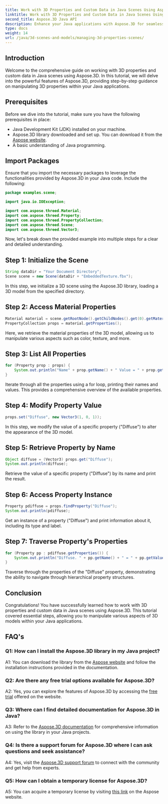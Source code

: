 ```yaml
---
title: Work with 3D Properties and Custom Data in Java Scenes Using Aspose.3D
linktitle: Work with 3D Properties and Custom Data in Java Scenes Using Aspose.3D
second_title: Aspose.3D Java API
description: Enhance your Java applications with Aspose.3D for seamless 3D property manipulation. Follow our tutorial for step-by-step guidance.
type: docs
weight: 14
url: /java/3d-scenes-and-models/managing-3d-properties-scenes/
---
```

## Introduction

Welcome to the comprehensive guide on working with 3D properties and custom data in Java scenes using Aspose.3D. In this tutorial, we will delve into the powerful features of Aspose.3D, providing step-by-step guidance on manipulating 3D properties within your Java applications.

## Prerequisites

Before we dive into the tutorial, make sure you have the following prerequisites in place:

- Java Development Kit (JDK) installed on your machine.
- Aspose.3D library downloaded and set up. You can download it from the [Aspose website](https://releases.aspose.com/3d/java/).
- A basic understanding of Java programming.

## Import Packages

Ensure that you import the necessary packages to leverage the functionalities provided by Aspose.3D in your Java code. Include the following:

```java
package examples.scene;

import java.io.IOException;

import com.aspose.threed.Material;
import com.aspose.threed.Property;
import com.aspose.threed.PropertyCollection;
import com.aspose.threed.Scene;
import com.aspose.threed.Vector3;
```

Now, let's break down the provided example into multiple steps for a clear and detailed understanding.

## Step 1: Initialize the Scene

```java
String dataDir = "Your Document Directory";
Scene scene = new Scene(dataDir + "EmbeddedTexture.fbx");
```

In this step, we initialize a 3D scene using the Aspose.3D library, loading a 3D model from the specified directory.

## Step 2: Access Material Properties

```java
Material material = scene.getRootNode().getChildNodes().get(0).getMaterial();
PropertyCollection props = material.getProperties();
```

Here, we retrieve the material properties of the 3D model, allowing us to manipulate various aspects such as color, texture, and more.

## Step 3: List All Properties

```java
for (Property prop : props) {
    System.out.println("Name" + prop.getName() + " Value = " + prop.getValue());
}
```

Iterate through all the properties using a for loop, printing their names and values. This provides a comprehensive overview of the available properties.

## Step 4: Modify Property Value

```java
props.set("Diffuse", new Vector3(1, 0, 1));
```

In this step, we modify the value of a specific property ("Diffuse") to alter the appearance of the 3D model.

## Step 5: Retrieve Property by Name

```java
Object diffuse = (Vector3) props.get("Diffuse");
System.out.println(diffuse);
```

Retrieve the value of a specific property ("Diffuse") by its name and print the result.

## Step 6: Access Property Instance

```java
Property pdiffuse = props.findProperty("Diffuse");
System.out.println(pdiffuse);
```

Get an instance of a property ("Diffuse") and print information about it, including its type and label.

## Step 7: Traverse Property's Properties

```java
for (Property pp : pdiffuse.getProperties()) {
    System.out.println("Diffuse. " + pp.getName() + " = " + pp.getValue());
}
```

Traverse through the properties of the "Diffuse" property, demonstrating the ability to navigate through hierarchical property structures.

## Conclusion

Congratulations! You have successfully learned how to work with 3D properties and custom data in Java scenes using Aspose.3D. This tutorial covered essential steps, allowing you to manipulate various aspects of 3D models within your Java applications.

## FAQ's

### Q1: How can I install the Aspose.3D library in my Java project?

A1: You can download the library from the [Aspose website](https://releases.aspose.com/3d/java/) and follow the installation instructions provided in the documentation.

### Q2: Are there any free trial options available for Aspose.3D?

A2: Yes, you can explore the features of Aspose.3D by accessing the [free trial](https://releases.aspose.com/) offered on the website.

### Q3: Where can I find detailed documentation for Aspose.3D in Java?

A3: Refer to the [Aspose.3D documentation](https://reference.aspose.com/3d/java/) for comprehensive information on using the library in your Java projects.

### Q4: Is there a support forum for Aspose.3D where I can ask questions and seek assistance?

A4: Yes, visit the [Aspose.3D support forum](https://forum.aspose.com/c/3d/18) to connect with the community and get help from experts.

### Q5: How can I obtain a temporary license for Aspose.3D?

A5: You can acquire a temporary license by visiting [this link](https://purchase.aspose.com/temporary-license/) on the Aspose website.
